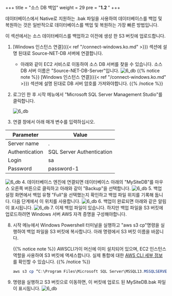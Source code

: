 +++
title = "소스 DB 백업"
weight = 29
pre = "<b>1.2 </b>"
+++

데이터베이스에서 Native로 지원하는 .bak 파일을 사용하여 데이터베이스를 백업 및 복원하는 것은 일반적으로 데이터베이스를 백업 및 복원하는 가장 빠른 방법입니다.

이 섹션에서는 소스 데이터베이스를 백업하고 이전에 생성 한 S3 버킷에 업로드합니다.

1. [Windows 인스턴스 연결]({{< ref "/connect-windows.ko.md" >}}) 섹션에 설명 된대로 Source-NET-DB 서버에 연결합니다.
    - 아래와 같이 EC2 서비스로 이동하여 소스 DB 서버를 찾을 수 있습니다. 소스 DB 서버 이름은 "Source-NET-DB-Server"입니다.
   ![6_db](/db-mig/net-db-ec2.png)
{{% notice note %}}
[Windows 인스턴스 연결]({{< ref "/connect-windows.ko.md" >}}) 섹션에 설명 된대로 DB 서버 암호를 가져와야합니다.
{{% /notice %}}

2. 로그인 한 후 시작 메뉴에서 "Microsoft SQL Server Management Studio"를 클릭합니다.

   ![6_db](/db-mig/net-sql-1.png)
3. 연결 창에서 아래 매개 변수를 입력하십시오.

| Parameter           | Value                    |
| ------------------- | ------------------------ |
| Server name                | .    |
| Authentication         | SQL Server Authentication |
| Login      | sa            |
| Password      | password-1            |

   ![6_db](/db-mig/net-sql-2.png)
4. 데이터베이스 엔진에 연결되면 데이터베이스 아래의 "MySiteDB"를 마우스 오른쪽 버튼으로 클릭하고 아래와 같이 "Backup"을 선택합니다.
   ![6_db](/db-mig/net-sql-3.png)
5. 백업 설정 화면에서 백업 유형 "Full"을 선택했는지 확인하고 백업 파일 위치를 기록해 둡니다. 다음 단계에서 이 위치를 사용합니다.
   ![6_db](/db-mig/net-sql-4.png)
6. 백업이 완료되면 아래와 같은 알림이 표시됩니다.
   ![6_db](/db-mig/net-sql-5.png)
7. 이제 백업 파일이 있습니다. 하지만 백업 파일을 S3 버킷에 업로드하려면 Windows 서버 AWS 자격 증명을 구성해야합니다. 

8. 시작 메뉴에서 Windows Powershell 터미널을 실행하고 "aws s3 cp"명령을 실행하여 백업 파일을 S3 버킷에 복사합니다. 아래 명령에서 S3 버킷 이름을 바꿉니다.

   {{% notice note %}}
   AWSCLI가이 머신에 이미 설치되어 있으며,  EC2 인스턴스 역할을 사용하여 S3 버킷에 액세스합니다. 실제 통합에 대한 <a href="https://docs.aws.amazon.com/cli/latest/userguide/cli-chap-welcome.html" target="_blank">AWS CLI 세부 정보</a> 를 확인할 수 있습니다.
   {{% /notice %}}

   ```powershell
   aws s3 cp “C:\Program Files\Microsoft SQL Server\MSSQL13.MSSQLSERVER\MSSQL\Backup\MySiteDB.bak” s3://<<insert name of your s3 bucket>>
   ```

9. 명령을 실행하고 S3 버킷으로 이동하면, 이 버킷에 업로드 된 MySiteDB.bak 파일이 표시됩니다.
   ![6_db](/db-mig/net-sql-6.png)
